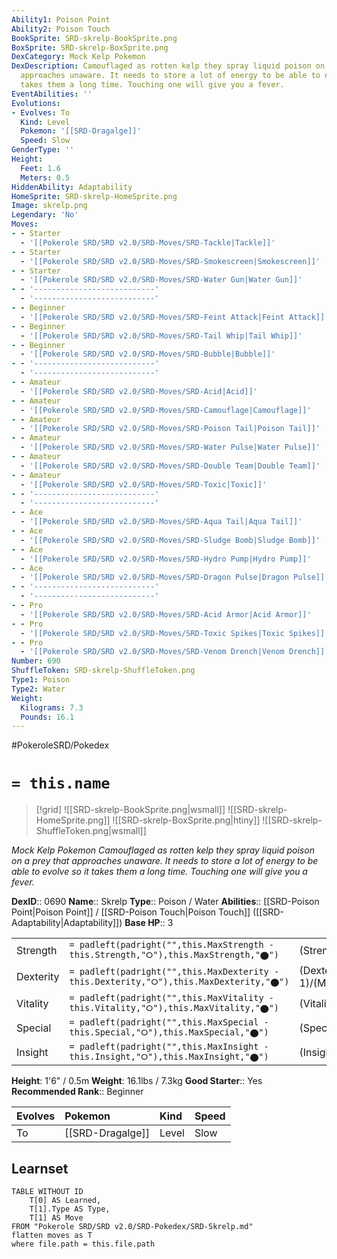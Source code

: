 ```yaml
---
Ability1: Poison Point
Ability2: Poison Touch
BookSprite: SRD-skrelp-BookSprite.png
BoxSprite: SRD-skrelp-BoxSprite.png
DexCategory: Mock Kelp Pokemon
DexDescription: Camouflaged as rotten kelp they spray liquid poison on a prey that
  approaches unaware. It needs to store a lot of energy to be able to evolve so it
  takes them a long time. Touching one will give you a fever.
EventAbilities: ''
Evolutions:
- Evolves: To
  Kind: Level
  Pokemon: '[[SRD-Dragalge]]'
  Speed: Slow
GenderType: ''
Height:
  Feet: 1.6
  Meters: 0.5
HiddenAbility: Adaptability
HomeSprite: SRD-skrelp-HomeSprite.png
Image: skrelp.png
Legendary: 'No'
Moves:
- - Starter
  - '[[Pokerole SRD/SRD v2.0/SRD-Moves/SRD-Tackle|Tackle]]'
- - Starter
  - '[[Pokerole SRD/SRD v2.0/SRD-Moves/SRD-Smokescreen|Smokescreen]]'
- - Starter
  - '[[Pokerole SRD/SRD v2.0/SRD-Moves/SRD-Water Gun|Water Gun]]'
- - '---------------------------'
  - '---------------------------'
- - Beginner
  - '[[Pokerole SRD/SRD v2.0/SRD-Moves/SRD-Feint Attack|Feint Attack]]'
- - Beginner
  - '[[Pokerole SRD/SRD v2.0/SRD-Moves/SRD-Tail Whip|Tail Whip]]'
- - Beginner
  - '[[Pokerole SRD/SRD v2.0/SRD-Moves/SRD-Bubble|Bubble]]'
- - '---------------------------'
  - '---------------------------'
- - Amateur
  - '[[Pokerole SRD/SRD v2.0/SRD-Moves/SRD-Acid|Acid]]'
- - Amateur
  - '[[Pokerole SRD/SRD v2.0/SRD-Moves/SRD-Camouflage|Camouflage]]'
- - Amateur
  - '[[Pokerole SRD/SRD v2.0/SRD-Moves/SRD-Poison Tail|Poison Tail]]'
- - Amateur
  - '[[Pokerole SRD/SRD v2.0/SRD-Moves/SRD-Water Pulse|Water Pulse]]'
- - Amateur
  - '[[Pokerole SRD/SRD v2.0/SRD-Moves/SRD-Double Team|Double Team]]'
- - Amateur
  - '[[Pokerole SRD/SRD v2.0/SRD-Moves/SRD-Toxic|Toxic]]'
- - '---------------------------'
  - '---------------------------'
- - Ace
  - '[[Pokerole SRD/SRD v2.0/SRD-Moves/SRD-Aqua Tail|Aqua Tail]]'
- - Ace
  - '[[Pokerole SRD/SRD v2.0/SRD-Moves/SRD-Sludge Bomb|Sludge Bomb]]'
- - Ace
  - '[[Pokerole SRD/SRD v2.0/SRD-Moves/SRD-Hydro Pump|Hydro Pump]]'
- - Ace
  - '[[Pokerole SRD/SRD v2.0/SRD-Moves/SRD-Dragon Pulse|Dragon Pulse]]'
- - '---------------------------'
  - '---------------------------'
- - Pro
  - '[[Pokerole SRD/SRD v2.0/SRD-Moves/SRD-Acid Armor|Acid Armor]]'
- - Pro
  - '[[Pokerole SRD/SRD v2.0/SRD-Moves/SRD-Toxic Spikes|Toxic Spikes]]'
- - Pro
  - '[[Pokerole SRD/SRD v2.0/SRD-Moves/SRD-Venom Drench|Venom Drench]]'
Number: 690
ShuffleToken: SRD-skrelp-ShuffleToken.png
Type1: Poison
Type2: Water
Weight:
  Kilograms: 7.3
  Pounds: 16.1
---
```


#PokeroleSRD/Pokedex

# `= this.name`

> [!grid]
> ![[SRD-skrelp-BookSprite.png|wsmall]]
> ![[SRD-skrelp-HomeSprite.png]]
> ![[SRD-skrelp-BoxSprite.png|htiny]]
> ![[SRD-skrelp-ShuffleToken.png|wsmall]]


*Mock Kelp Pokemon*
*Camouflaged as rotten kelp they spray liquid poison on a prey that approaches unaware. It needs to store a lot of energy to be able to evolve so it takes them a long time. Touching one will give you a fever.*

**DexID**:: 0690
**Name**:: Skrelp
**Type**:: Poison / Water
**Abilities**:: [[SRD-Poison Point|Poison Point]] / [[SRD-Poison Touch|Poison Touch]] ([[SRD-Adaptability|Adaptability]])
**Base HP**:: 3

|           |                                                                                        |                                          |
| --------- | -------------------------------------------------------------------------------------- | ---------------------------------------- |
| Strength  | `= padleft(padright("",this.MaxStrength - this.Strength,"⭘"),this.MaxStrength,"⬤")`    | (Strength::2)/(MaxStrength::4)   |
| Dexterity | `= padleft(padright("",this.MaxDexterity - this.Dexterity,"⭘"),this.MaxDexterity,"⬤")` | (Dexterity:: 1)/(MaxDexterity::3) |
| Vitality  | `= padleft(padright("",this.MaxVitality - this.Vitality,"⭘"),this.MaxVitality,"⬤")`    | (Vitality::2)/(MaxVitality::4)   |
| Special   | `= padleft(padright("",this.MaxSpecial - this.Special,"⭘"),this.MaxSpecial,"⬤")`       | (Special::2)/(MaxSpecial::4)     |
| Insight   | `= padleft(padright("",this.MaxInsight - this.Insight,"⭘"),this.MaxInsight,"⬤")`       | (Insight::2)/(MaxInsight::4)     |

**Height**: 1'6" / 0.5m
**Weight**: 16.1lbs / 7.3kg
**Good Starter**:: Yes
**Recommended Rank**:: Beginner

| Evolves   | Pokemon          | Kind   | Speed   |
|:----------|:-----------------|:-------|:--------|
| To        | [[SRD-Dragalge]] | Level  | Slow    |

## Learnset

```dataview
TABLE WITHOUT ID
    T[0] AS Learned,
    T[1].Type AS Type,
    T[1] AS Move
FROM "Pokerole SRD/SRD v2.0/SRD-Pokedex/SRD-Skrelp.md"
flatten moves as T
where file.path = this.file.path
```
